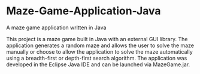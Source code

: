 # Maze-Game-Application-Java
A maze game application written in Java

This project is a maze game built in Java with an external GUI library. The application generates a random maze and allows the user to solve the maze manually or choose to allow the application to solve the maze automatically using a breadth-first or depth-first search algorithm. The application was developed in the Eclipse Java IDE and can be launched via MazeGame.jar.
